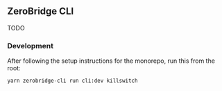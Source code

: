 ## ZeroBridge CLI

TODO

### Development

After following the setup instructions for the monorepo, run this from the root:

```
yarn zerobridge-cli run cli:dev killswitch
```
